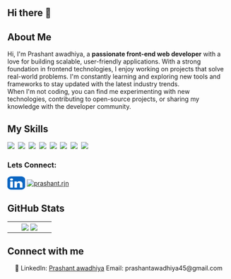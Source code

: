 ## Hi there 👋
## About Me

Hi, I'm Prashant awadhiya, a **passionate front-end  web developer** with a love for building scalable, user-friendly applications. With a strong foundation in  frontend technologies, I enjoy working on projects that solve real-world problems. I'm constantly learning and exploring new tools and frameworks to stay updated with the latest industry trends.  
When I'm not coding, you can find me experimenting with new technologies, contributing to open-source projects, or sharing my knowledge with the developer community.

## My Skills

<img src="https://img.shields.io/badge/JavaScript-F7DF1E?logo=javascript&logoColor=000"> 
<img src="https://img.shields.io/badge/React-61DAFB?logo=react&logoColor=white"> 
<img src="https://img.shields.io/badge/Tailwind_CSS-38B2AC?style=for-the-badge&logo=tailwind-css&logoColor=white"> 
<img src="https://img.shields.io/badge/Node.js-6DA55F?logo=node.js&logoColor=white"> 
<img src="https://img.shields.io/badge/Redux-593D88?style=for-the-badge&logo=redux&logoColor=white"> 
<img src="https://img.shields.io/badge/Express.js-404D59?style=for-the-badge"> 
<img src="https://img.shields.io/badge/CSS3-1572B6?style=for-the-badge&logo=css3&logoColor=white"> 
<img src="    https://img.shields.io/badge/HTML5-E34F26?style=for-the-badge&logo=html5&logoColor=white"> 

<h3 align="left">Lets Connect:</h3>
<p align="left">
<a href="https://www.linkedin.com/in/prashant-awadhiya-7b757a316" target="blank"><img align="center" src="https://raw.githubusercontent.com/tandpfun/skill-icons/65dea6c4eaca7da319e552c09f4cf5a9a8dab2c8/icons/LinkedIn.svg" alt="Prashant-Awadhiya" height="30" width="40" /></a>
<a href="https://www.instagram.com/prashant.rjn?igsh=ZmxhZGNoZTBlM3h3" target="blank"><img align="center" src="https://raw.githubusercontent.com/rahuldkjain/github-profile-readme-generator/master/src/images/icons/Social/instagram.svg" alt="prashant.rjn" height="30" width="40" /></a>

## GitHub Stats

<table><tbody><tr border="none"><td width="50%" align="center">
<img align="center" src="https://github-readme-stats.vercel.app/api?username=PrashantAwadhiya&theme=nightowl&show_icons=true&hide_border=true&count_private=true">
<img align="center" src="https://github-readme-stats.vercel.app/api/top-langs/?username=PrashantAwadhiya&theme=nightowl&show_icons=true&hide_border=true&layout=compact"></td></tr></tbody></table>

## Connect with me


<p align="center">🔗 LinkedIn: <a href="https://www.linkedin.com/in/prashant-awadhiya-7b757a316" target="_blank">Prashant awadhiya</a> Email: prashantawadhiya45@gmail.com</p>
